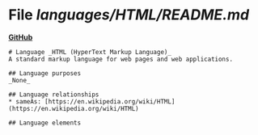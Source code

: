 # File _languages/HTML/README.md_
**[GitHub](https://github.com/softlang/yas/blob/master/languages/HTML/README.md)**
```
# Language _HTML (HyperText Markup Language)_
A standard markup language for web pages and web applications.

## Language purposes
_None_

## Language relationships
* sameAs: [https://en.wikipedia.org/wiki/HTML](https://en.wikipedia.org/wiki/HTML)

## Language elements
```
